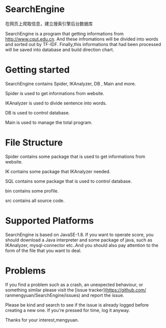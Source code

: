 # SearchEngine
在网页上爬取信息，建立搜索引擎后台数据库

SearchEngine is a program that getting informations from http://www.cqut.edu.cn. And these infromations will be divided into words and sorted out by TF-IDF. Finally,this informations that had been processed will be saved into database and build direction chart.

# Getting started

SearchEngine contains Spider, IKAnalyzer, DB , Main and more.

Spider is used to get informations from website.

IKAnalyzer is used to divide sentence into words.

DB is used to control database.

Main is used to manage the total program.

# File Structure

Spider contains some package that is used to get informations from website.

IK contains some package that IKAnalyzer needed.

SQL contains some package that is used to control database.

bin contains some profile. 

src contains all source code.


# Supported Platforms

SearchEngine is based on JavaSE-1.8. If you want to operate score, you should download a Java interpreter and some package of java, such as IKAnalyzer,
mysql-connector etc..And you should also pay attention to the form of the file that you want to deal.

# Problems

If you find a problem such as a crash, an unexpected behaviour, or something similar please visit the [issue tracker](https://github.com/
ranmengyuan/SearchEngine/issues) and report the issue.

Please be kind and search to see if the issue is already logged before creating a new one. If you're pressed for time, log it anyway.

Thanks for your interest,mengyuan.
